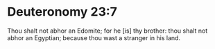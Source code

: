 # Deuteronomy 23:7

Thou shalt not abhor an Edomite; for he [is] thy brother: thou shalt not abhor an Egyptian; because thou wast a stranger in his land.